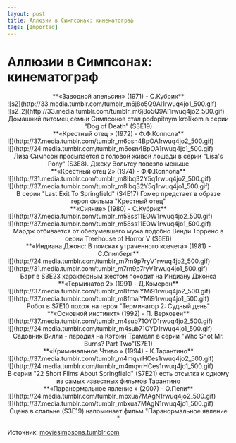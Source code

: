 ```yaml
---
layout: post
title: Аллюзии в Симпсонах: кинематограф
tags: [Imported]
---
```

# Аллюзии в Симпсонах: кинематограф

<div class="row">

<div class="col-xs-12">

<center>**«Заводной апельсин» (1971) - C.Кубрик**</center>

</div>

<div class="col-xs-12 col-md-6">![s2](http://33.media.tumblr.com/tumblr_m6j8o5Q9AI1rwuq4jo1_500.gif)</div>

<div class="col-xs-12 col-md-6">![s2_2](http://33.media.tumblr.com/tumblr_m6j8o5Q9AI1rwuq4jo2_500.gif)</div>

<div class="col-xs-12">

<center>Домашний питомец семьи Симпсонов стал podopitnym krolikom в серии “Dog of Death” (S3E19)</center>

</div>

<div class="col-xs-12">

<center>**«Крестный отец » (1972) - Ф.Ф.Коппола**</center>

</div>

<div class="col-xs-12 col-md-6">![](http://37.media.tumblr.com/tumblr_m6osn4BpOA1rwuq4jo2_500.gif)</div>

<div class="col-xs-12 col-md-6">![](http://24.media.tumblr.com/tumblr_m6osn4BpOA1rwuq4jo1_500.gif)</div>

<div class="col-xs-12">

<center>Лиза Симпсон просыпается с головой живой лошади в серии "Lisa's Pony" (S3E8). Джеку Вольтсу повезло меньше</center>

</div>

<div class="col-xs-12">

<center>**«Крестный отец 2» (1974) - Ф.Ф.Коппола**</center>

</div>

<div class="col-xs-12 col-md-6">![](http://31.media.tumblr.com/tumblr_m8lbq32Y5q1rwuq4jo2_500.gif)</div>

<div class="col-xs-12 col-md-6">![](http://37.media.tumblr.com/tumblr_m8lbq32Y5q1rwuq4jo1_500.gif)</div>

<div class="col-xs-12">

<center>В серии "Last Exit To Springfield" (S4E17) Гомер предстает в образе героя фильма "Крестный отец"</center>

</div>

<div class="col-xs-12">

<center>**«Сияние» (1980) - С.Кубрик**</center>

</div>

<div class="col-xs-12 col-md-6">![](http://37.media.tumblr.com/tumblr_m58ss11EOW1rwuq4jo2_500.gif)</div>

<div class="col-xs-12 col-md-6">![](http://37.media.tumblr.com/tumblr_m58ss11EOW1rwuq4jo1_500.gif)</div>

<div class="col-xs-12">

<center>Мардж отбивается от обезумевшего мужа подобно Венди Торренс в серии Treehouse of Horror V (S6E6)</center>

</div>

<div class="col-xs-12">

<center>**«Индиана Джонс: В поисках утраченного ковчега» (1981) - С.Спилберг**</center>

</div>

<div class="col-xs-12 col-md-6">![](http://24.media.tumblr.com/tumblr_m7rn9p7ryV1rwuq4jo2_500.gif)</div>

<div class="col-xs-12 col-md-6">![](http://31.media.tumblr.com/tumblr_m7rn9p7ryV1rwuq4jo1_500.gif)</div>

<div class="col-xs-12">

<center>Барт в S3E23 характерным жестом походит на Индиану Джонса</center>

</div>

<div class="col-xs-12">

<center>**«Терминатор 2» (1991) - Д.Кэмерон**</center>

</div>

<div class="col-xs-12 col-md-6">![](http://37.media.tumblr.com/tumblr_m8fmaiYMi91rwuq4jo2_500.gif)</div>

<div class="col-xs-12 col-md-6">![](http://37.media.tumblr.com/tumblr_m8fmaiYMi91rwuq4jo1_500.gif)</div>

<div class="col-xs-12">

<center>Робот в S7E10 похож на героя "Терминатор 2: Судный день"</center>

</div>

<div class="col-xs-12">

<center>**«Основной инстинкт» (1992) - П. Верховен**</center>

</div>

<div class="col-xs-12 col-md-6">![](http://37.media.tumblr.com/tumblr_m4sub71OYD1rwuq4jo2_500.gif)</div>

<div class="col-xs-12 col-md-6">![](http://24.media.tumblr.com/tumblr_m4sub71OYD1rwuq4jo1_500.gif)</div>

<div class="col-xs-12">

<center>Садовник Вилли - пародия на Кэтрин Трамелл в серии "Who Shot Mr. Burns? Part Two"(S7E1)</center>

</div>

<div class="col-xs-12">

<center>**«Криминальное Чтиво » (1994) - К.Тарантино**</center>

</div>

<div class="col-xs-12 col-md-6">![](http://37.media.tumblr.com/tumblr_m4mqvrHCes1rwuq4jo2_500.gif)</div>

<div class="col-xs-12 col-md-6">![](http://24.media.tumblr.com/tumblr_m4mqvrHCes1rwuq4jo1_500.gif)</div>

<div class="col-xs-12">

<center>В серии "22 Short Films About Springfield" (S7E21) есть отсылка к одному из самых известных фильмов Тарантино</center>

</div>

<div class="col-xs-12">

<center>**«Паранормальное явление » (2007) - О.Пели**</center>

</div>

<div class="col-xs-12 col-md-6">![](http://24.media.tumblr.com/tumblr_mbxua7MAgN1rwuq4jo2_500.gif)</div>

<div class="col-xs-12 col-md-6">![](http://37.media.tumblr.com/tumblr_mbxua7MAgN1rwuq4jo1_500.gif)</div>

<div class="col-xs-12">

<center>Сцена в спальне (S3E19) напоминает фильм "Паранормальное явление "</center>

</div>

</div>

Источник: [moviesimpsons.tumblr.com](http://moviesimpsons.tumblr.com/)